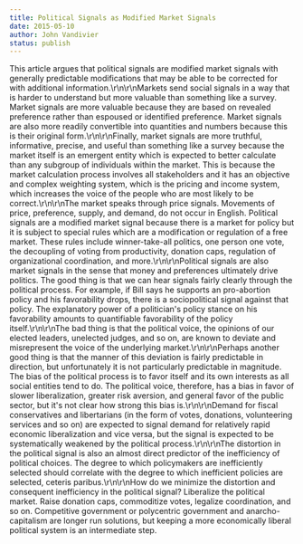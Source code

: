 ```yaml
---
title: Political Signals as Modified Market Signals
date: 2015-05-10
author: John Vandivier
status: publish
---
```


This article argues that political signals are modified market signals with generally predictable modifications that may be able to be corrected for with additional information.\r\n\r\nMarkets send social signals in a way that is harder to understand but more valuable than something like a survey. Market signals are more valuable because they are based on revealed preference rather than espoused or identified preference. Market signals are also more readily convertible into quantities and numbers because this is their original form.\r\n\r\nFinally, market signals are more truthful, informative, precise, and useful than something like a survey because the market itself is an emergent entity which is expected to better calculate than any subgroup of individuals within the market. This is because the market calculation process involves all stakeholders and it has an objective and complex weighting system, which is the pricing and income system, which increases the voice of the people who are most likely to be correct.\r\n\r\nThe market speaks through price signals. Movements of price, preference, supply, and demand, do not occur in English. Political signals are a modified market signal because there is a market for policy but it is subject to special rules which are a modification or regulation of a free market. These rules include winner-take-all politics, one person one vote, the decoupling of voting from productivity, donation caps, regulation of organizational coordination, and more.\r\n\r\nPolitical signals are also market signals in the sense that money and preferences ultimately drive politics. The good thing is that we can hear signals fairly clearly through the political process. For example, if Bill says he supports an pro-abortion policy and his favorability drops, there is a sociopolitical signal against that policy. The explanatory power of a politician's policy stance on his favorability amounts to quantifiable favorability of the policy itself.\r\n\r\nThe bad thing is that the political voice, the opinions of our elected leaders, unelected judges, and so on, are known to deviate and misrepresent the voice of the underlying market.\r\n\r\nPerhaps another good thing is that the manner of this deviation is fairly predictable in direction, but unfortunately it is not particularly predictable in magnitude. The bias of the political process is to favor itself and its own interests as all social entities tend to do. The political voice, therefore, has a bias in favor of slower liberalization, greater risk aversion, and general favor of the public sector, but it's not clear how strong this bias is.\r\n\r\nDemand for fiscal conservatives and libertarians (in the form of votes, donations, volunteering services and so on) are expected to signal demand for relatively rapid economic liberalization and vice versa, but the signal is expected to be systematically weakened by the political process.\r\n\r\nThe distortion in the political signal is also an almost direct predictor of the inefficiency of political choices. The degree to which policymakers are inefficiently selected should correlate with the degree to which inefficient policies are selected, ceteris paribus.\r\n\r\nHow do we minimize the distortion and consequent inefficiency in the political signal? Liberalize the political market. Raise donation caps, commoditize votes, legalize coordination, and so on. Competitive government or polycentric government and anarcho-capitalism are longer run solutions, but keeping a more economically liberal political system is an intermediate step.